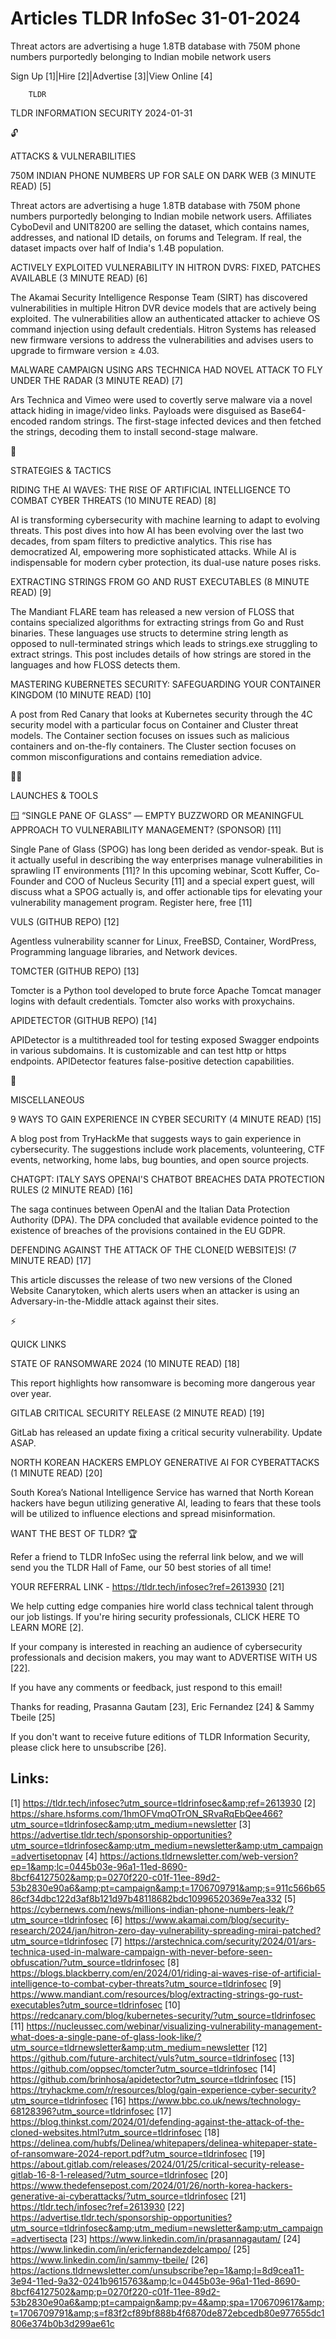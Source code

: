 # Articles TLDR InfoSec 31-01-2024

Threat actors are advertising a huge 1.8TB database with 750M phone
numbers purportedly belonging to Indian mobile network users  

Sign Up [1]|Hire [2]|Advertise [3]|View Online [4] 

		TLDR 

TLDR INFORMATION SECURITY 2024-01-31

🔓 

ATTACKS & VULNERABILITIES

 750M INDIAN PHONE NUMBERS UP FOR SALE ON DARK WEB (3 MINUTE READ) [5]


 Threat actors are advertising a huge 1.8TB database with 750M phone
numbers purportedly belonging to Indian mobile network users.
Affiliates CyboDevil and UNIT8200 are selling the dataset, which
contains names, addresses, and national ID details, on forums and
Telegram. If real, the dataset impacts over half of India's 1.4B
population. 

 ACTIVELY EXPLOITED VULNERABILITY IN HITRON DVRS: FIXED, PATCHES
AVAILABLE (3 MINUTE READ) [6] 

 The Akamai Security Intelligence Response Team (SIRT) has discovered
vulnerabilities in multiple Hitron DVR device models that are actively
being exploited. The vulnerabilities allow an authenticated attacker
to achieve OS command injection using default credentials. Hitron
Systems has released new firmware versions to address the
vulnerabilities and advises users to upgrade to firmware version ≥
4.03. 

 MALWARE CAMPAIGN USING ARS TECHNICA HAD NOVEL ATTACK TO FLY UNDER THE
RADAR (3 MINUTE READ) [7] 

 Ars Technica and Vimeo were used to covertly serve malware via a
novel attack hiding in image/video links. Payloads were disguised as
Base64-encoded random strings. The first-stage infected devices and
then fetched the strings, decoding them to install second-stage
malware. 

🧠 

STRATEGIES & TACTICS

 RIDING THE AI WAVES: THE RISE OF ARTIFICIAL INTELLIGENCE TO COMBAT
CYBER THREATS (10 MINUTE READ) [8] 

 AI is transforming cybersecurity with machine learning to adapt to
evolving threats. This post dives into how AI has been evolving over
the last two decades, from spam filters to predictive analytics. This
rise has democratized AI, empowering more sophisticated attacks. While
AI is indispensable for modern cyber protection, its dual-use nature
poses risks. 

 EXTRACTING STRINGS FROM GO AND RUST EXECUTABLES (8 MINUTE READ) [9] 

 The Mandiant FLARE team has released a new version of FLOSS that
contains specialized algorithms for extracting strings from Go and
Rust binaries. These languages use structs to determine string length
as opposed to null-terminated strings which leads to strings.exe
struggling to extract strings. This post includes details of how
strings are stored in the languages and how FLOSS detects them. 

 MASTERING KUBERNETES SECURITY: SAFEGUARDING YOUR CONTAINER KINGDOM
(10 MINUTE READ) [10] 

 A post from Red Canary that looks at Kubernetes security through the
4C security model with a particular focus on Container and Cluster
threat models. The Container section focuses on issues such as
malicious containers and on-the-fly containers. The Cluster section
focuses on common misconfigurations and contains remediation advice. 

🧑‍💻 

LAUNCHES & TOOLS

 🪟 “SINGLE PANE OF GLASS” — EMPTY BUZZWORD OR MEANINGFUL
APPROACH TO VULNERABILITY MANAGEMENT? (SPONSOR) [11] 

 Single Pane of Glass (SPOG) has long been derided as vendor-speak.
But is it actually useful in describing the way enterprises manage
vulnerabilities in sprawling IT environments [11]? In this upcoming
webinar, Scott Kuffer, Co-Founder and COO of Nucleus Security [11] and
a special expert guest, will discuss what a SPOG actually is, and
offer actionable tips for elevating your vulnerability management
program. Register here, free [11] 

 VULS (GITHUB REPO) [12] 

 Agentless vulnerability scanner for Linux, FreeBSD, Container,
WordPress, Programming language libraries, and Network devices. 

 TOMCTER (GITHUB REPO) [13] 

 Tomcter is a Python tool developed to brute force Apache Tomcat
manager logins with default credentials. Tomcter also works with
proxychains. 

 APIDETECTOR (GITHUB REPO) [14] 

 APIDetector is a multithreaded tool for testing exposed Swagger
endpoints in various subdomains. It is customizable and can test http
or https endpoints. APIDetector features false-positive detection
capabilities. 

🎁 

MISCELLANEOUS

 9 WAYS TO GAIN EXPERIENCE IN CYBER SECURITY (4 MINUTE READ) [15] 

 A blog post from TryHackMe that suggests ways to gain experience in
cybersecurity. The suggestions include work placements, volunteering,
CTF events, networking, home labs, bug bounties, and open source
projects. 

 CHATGPT: ITALY SAYS OPENAI'S CHATBOT BREACHES DATA PROTECTION RULES
(2 MINUTE READ) [16] 

 The saga continues between OpenAI and the Italian Data Protection
Authority (DPA). The DPA concluded that available evidence pointed to
the existence of breaches of the provisions contained in the EU GDPR. 

 DEFENDING AGAINST THE ATTACK OF THE CLONE[D WEBSITE]S! (7 MINUTE
READ) [17] 

 This article discusses the release of two new versions of the Cloned
Website Canarytoken, which alerts users when an attacker is using an
Adversary-in-the-Middle attack against their sites. 

⚡ 

QUICK LINKS

 STATE OF RANSOMWARE 2024 (10 MINUTE READ) [18] 

 This report highlights how ransomware is becoming more dangerous year
over year. 

 GITLAB CRITICAL SECURITY RELEASE (2 MINUTE READ) [19] 

 GitLab has released an update fixing a critical security
vulnerability. Update ASAP. 

 NORTH KOREAN HACKERS EMPLOY GENERATIVE AI FOR CYBERATTACKS (1 MINUTE
READ) [20] 

 South Korea’s National Intelligence Service has warned that North
Korean hackers have begun utilizing generative AI, leading to fears
that these tools will be utilized to influence elections and spread
misinformation. 

WANT THE BEST OF TLDR? 🏆

Refer a friend to TLDR InfoSec using the referral link below, and we
will send you the TLDR Hall of Fame, our 50 best stories of all time!

YOUR REFERRAL LINK - https://tldr.tech/infosec?ref=2613930 [21]

 We help cutting edge companies hire world class technical talent
through our job listings. If you're hiring security professionals,
CLICK HERE TO LEARN MORE [2]. 

If your company is interested in reaching an audience of cybersecurity
professionals and decision makers, you may want to ADVERTISE WITH US
[22]. 

If you have any comments or feedback, just respond to this email! 

Thanks for reading, 
Prasanna Gautam [23], Eric Fernandez [24] & Sammy Tbeile [25] 

If you don't want to receive future editions of TLDR Information
Security, please click here to unsubscribe [26]. 

 

Links:
------
[1] https://tldr.tech/infosec?utm_source=tldrinfosec&amp;ref=2613930
[2] https://share.hsforms.com/1hmOFVmqOTrON_SRvaRqEbQee466?utm_source=tldrinfosec&amp;utm_medium=newsletter
[3] https://advertise.tldr.tech/sponsorship-opportunities?utm_source=tldrinfosec&amp;utm_medium=newsletter&amp;utm_campaign=advertisetopnav
[4] https://actions.tldrnewsletter.com/web-version?ep=1&amp;lc=0445b03e-96a1-11ed-8690-8bcf64127502&amp;p=0270f220-c01f-11ee-89d2-53b2830e90a6&amp;pt=campaign&amp;t=1706709791&amp;s=911c566b6586cf34dbc122d3af8b121d97b48118682bdc10996520369e7ea332
[5] https://cybernews.com/news/millions-indian-phone-numbers-leak/?utm_source=tldrinfosec
[6] https://www.akamai.com/blog/security-research/2024/jan/hitron-zero-day-vulnerability-spreading-mirai-patched?utm_source=tldrinfosec
[7] https://arstechnica.com/security/2024/01/ars-technica-used-in-malware-campaign-with-never-before-seen-obfuscation/?utm_source=tldrinfosec
[8] https://blogs.blackberry.com/en/2024/01/riding-ai-waves-rise-of-artificial-intelligence-to-combat-cyber-threats?utm_source=tldrinfosec
[9] https://www.mandiant.com/resources/blog/extracting-strings-go-rust-executables?utm_source=tldrinfosec
[10] https://redcanary.com/blog/kubernetes-security/?utm_source=tldrinfosec
[11] https://nucleussec.com/webinar/visualizing-vulnerability-management-what-does-a-single-pane-of-glass-look-like/?utm_source=tldrnewsletter&amp;utm_medium=newsletter
[12] https://github.com/future-architect/vuls?utm_source=tldrinfosec
[13] https://github.com/oppsec/tomcter?utm_source=tldrinfosec
[14] https://github.com/brinhosa/apidetector?utm_source=tldrinfosec
[15] https://tryhackme.com/r/resources/blog/gain-experience-cyber-security?utm_source=tldrinfosec
[16] https://www.bbc.co.uk/news/technology-68128396?utm_source=tldrinfosec
[17] https://blog.thinkst.com/2024/01/defending-against-the-attack-of-the-cloned-websites.html?utm_source=tldrinfosec
[18] https://delinea.com/hubfs/Delinea/whitepapers/delinea-whitepaper-state-of-ransomware-2024-report.pdf?utm_source=tldrinfosec
[19] https://about.gitlab.com/releases/2024/01/25/critical-security-release-gitlab-16-8-1-released/?utm_source=tldrinfosec
[20] https://www.thedefensepost.com/2024/01/26/north-korea-hackers-generative-ai-cyberattacks/?utm_source=tldrinfosec
[21] https://tldr.tech/infosec?ref=2613930
[22] https://advertise.tldr.tech/sponsorship-opportunities?utm_source=tldrinfosec&amp;utm_medium=newsletter&amp;utm_campaign=advertisecta
[23] https://www.linkedin.com/in/prasannagautam/
[24] https://www.linkedin.com/in/ericfernandezdelcampo/
[25] https://www.linkedin.com/in/sammy-tbeile/
[26] https://actions.tldrnewsletter.com/unsubscribe?ep=1&amp;l=8d9cea11-3e94-11ed-9a32-0241b9615763&amp;lc=0445b03e-96a1-11ed-8690-8bcf64127502&amp;p=0270f220-c01f-11ee-89d2-53b2830e90a6&amp;pt=campaign&amp;pv=4&amp;spa=1706709617&amp;t=1706709791&amp;s=f83f2cf89bf888b4f6870de872ebcedb80e977655dc1806e374b0b3d299ae61c